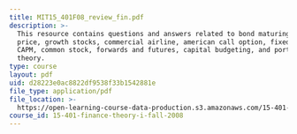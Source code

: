 ```yaml
---
title: MIT15_401F08_review_fin.pdf
description: >-
  This resource contains questions and answers related to bond maturing, market
  price, growth stocks, commercial airline, american call option, fixed income,
  CAPM, common stock, forwards and futures, capital budgeting, and portfolio
  theory.
type: course
layout: pdf
uid: d28223e0ac8822df9538f33b1542881e
file_type: application/pdf
file_location: >-
  https://open-learning-course-data-production.s3.amazonaws.com/15-401-finance-theory-i-fall-2008/d28223e0ac8822df9538f33b1542881e_MIT15_401F08_review_fin.pdf
course_id: 15-401-finance-theory-i-fall-2008
---
```

